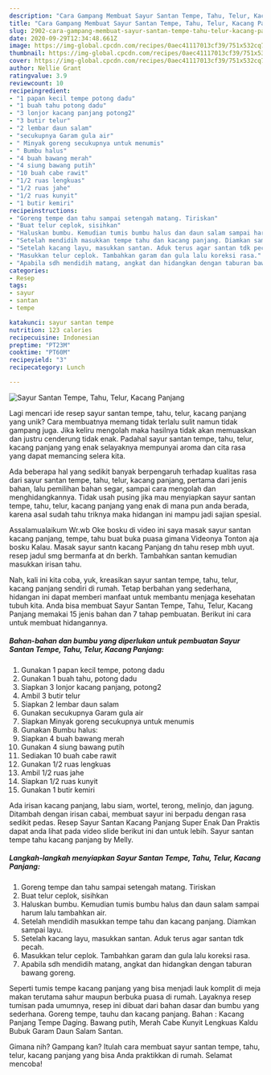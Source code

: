 ```yaml
---
description: "Cara Gampang Membuat Sayur Santan Tempe, Tahu, Telur, Kacang Panjang, Enak Banget"
title: "Cara Gampang Membuat Sayur Santan Tempe, Tahu, Telur, Kacang Panjang, Enak Banget"
slug: 2902-cara-gampang-membuat-sayur-santan-tempe-tahu-telur-kacang-panjang-enak-banget
date: 2020-09-29T12:34:48.661Z
image: https://img-global.cpcdn.com/recipes/0aec41117013cf39/751x532cq70/sayur-santan-tempe-tahu-telur-kacang-panjang-foto-resep-utama.jpg
thumbnail: https://img-global.cpcdn.com/recipes/0aec41117013cf39/751x532cq70/sayur-santan-tempe-tahu-telur-kacang-panjang-foto-resep-utama.jpg
cover: https://img-global.cpcdn.com/recipes/0aec41117013cf39/751x532cq70/sayur-santan-tempe-tahu-telur-kacang-panjang-foto-resep-utama.jpg
author: Nellie Grant
ratingvalue: 3.9
reviewcount: 10
recipeingredient:
- "1 papan kecil tempe potong dadu"
- "1 buah tahu potong dadu"
- "3 lonjor kacang panjang potong2"
- "3 butir telur"
- "2 lembar daun salam"
- "secukupnya Garam gula air"
- " Minyak goreng secukupnya untuk menumis"
- " Bumbu halus"
- "4 buah bawang merah"
- "4 siung bawang putih"
- "10 buah cabe rawit"
- "1/2 ruas lengkuas"
- "1/2 ruas jahe"
- "1/2 ruas kunyit"
- "1 butir kemiri"
recipeinstructions:
- "Goreng tempe dan tahu sampai setengah matang. Tiriskan"
- "Buat telur ceplok, sisihkan"
- "Haluskan bumbu. Kemudian tumis bumbu halus dan daun salam sampai harum lalu tambahkan air."
- "Setelah mendidih masukkan tempe tahu dan kacang panjang. Diamkan sampai layu."
- "Setelah kacang layu, masukkan santan. Aduk terus agar santan tdk pecah."
- "Masukkan telur ceplok. Tambahkan garam dan gula lalu koreksi rasa."
- "Apabila sdh mendidih matang, angkat dan hidangkan dengan taburan bawang goreng."
categories:
- Resep
tags:
- sayur
- santan
- tempe

katakunci: sayur santan tempe 
nutrition: 123 calories
recipecuisine: Indonesian
preptime: "PT23M"
cooktime: "PT60M"
recipeyield: "3"
recipecategory: Lunch

---
```



![Sayur Santan Tempe, Tahu, Telur, Kacang Panjang](https://img-global.cpcdn.com/recipes/0aec41117013cf39/751x532cq70/sayur-santan-tempe-tahu-telur-kacang-panjang-foto-resep-utama.jpg)

Lagi mencari ide resep sayur santan tempe, tahu, telur, kacang panjang yang unik? Cara membuatnya memang tidak terlalu sulit namun tidak gampang juga. Jika keliru mengolah maka hasilnya tidak akan memuaskan dan justru cenderung tidak enak. Padahal sayur santan tempe, tahu, telur, kacang panjang yang enak selayaknya mempunyai aroma dan cita rasa yang dapat memancing selera kita.

Ada beberapa hal yang sedikit banyak berpengaruh terhadap kualitas rasa dari sayur santan tempe, tahu, telur, kacang panjang, pertama dari jenis bahan, lalu pemilihan bahan segar, sampai cara mengolah dan menghidangkannya. Tidak usah pusing jika mau menyiapkan sayur santan tempe, tahu, telur, kacang panjang yang enak di mana pun anda berada, karena asal sudah tahu triknya maka hidangan ini mampu jadi sajian spesial.

Assalamualaikum Wr.wb Oke bosku di video ini saya masak sayur santan kacang panjang, tempe, tahu buat buka puasa gimana Videonya Tonton aja bosku Kalau. Masak sayur santn kacang Panjang dn tahu resep mbh uyut. resep jadul smg bermanfa at dn berkh. Tambahkan santan kemudian masukkan irisan tahu.


Nah, kali ini kita coba, yuk, kreasikan sayur santan tempe, tahu, telur, kacang panjang sendiri di rumah. Tetap berbahan yang sederhana, hidangan ini dapat memberi manfaat untuk membantu menjaga kesehatan tubuh kita. Anda bisa membuat Sayur Santan Tempe, Tahu, Telur, Kacang Panjang memakai 15 jenis bahan dan 7 tahap pembuatan. Berikut ini cara untuk membuat hidangannya.

<!--inarticleads1-->

##### Bahan-bahan dan bumbu yang diperlukan untuk pembuatan Sayur Santan Tempe, Tahu, Telur, Kacang Panjang:

1. Gunakan 1 papan kecil tempe, potong dadu
1. Gunakan 1 buah tahu, potong dadu
1. Siapkan 3 lonjor kacang panjang, potong2
1. Ambil 3 butir telur
1. Siapkan 2 lembar daun salam
1. Gunakan secukupnya Garam gula air
1. Siapkan  Minyak goreng secukupnya untuk menumis
1. Gunakan  Bumbu halus:
1. Siapkan 4 buah bawang merah
1. Gunakan 4 siung bawang putih
1. Sediakan 10 buah cabe rawit
1. Gunakan 1/2 ruas lengkuas
1. Ambil 1/2 ruas jahe
1. Siapkan 1/2 ruas kunyit
1. Gunakan 1 butir kemiri


Ada irisan kacang panjang, labu siam, wortel, terong, melinjo, dan jagung. Ditambah dengan irisan cabai, membuat sayur ini berpadu dengan rasa sedikit pedas. Resep Sayur Santan Kacang Panjang Super Enak Dan Praktis dapat anda lihat pada video slide berikut ini dan untuk lebih. Sayur santan tempe tahu kacang panjang by Melly. 

<!--inarticleads2-->

##### Langkah-langkah menyiapkan Sayur Santan Tempe, Tahu, Telur, Kacang Panjang:

1. Goreng tempe dan tahu sampai setengah matang. Tiriskan
1. Buat telur ceplok, sisihkan
1. Haluskan bumbu. Kemudian tumis bumbu halus dan daun salam sampai harum lalu tambahkan air.
1. Setelah mendidih masukkan tempe tahu dan kacang panjang. Diamkan sampai layu.
1. Setelah kacang layu, masukkan santan. Aduk terus agar santan tdk pecah.
1. Masukkan telur ceplok. Tambahkan garam dan gula lalu koreksi rasa.
1. Apabila sdh mendidih matang, angkat dan hidangkan dengan taburan bawang goreng.


Seperti tumis tempe kacang panjang yang bisa menjadi lauk komplit di meja makan terutama sahur maupun berbuka puasa di rumah. Layaknya resep tumisan pada umumnya, resep ini dibuat dari bahan dasar dan bumbu yang sederhana. Goreng tempe, tauhu dan kacang panjang. Bahan : Kacang Panjang Tempe Daging. Bawang putih, Merah Cabe Kunyit Lengkuas Kaldu Bubuk Garam Daun Salam Santan. 

Gimana nih? Gampang kan? Itulah cara membuat sayur santan tempe, tahu, telur, kacang panjang yang bisa Anda praktikkan di rumah. Selamat mencoba!
